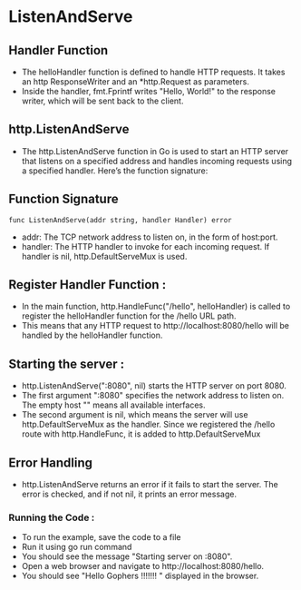 ListenAndServe
===

## Handler Function
- The helloHandler function is defined to handle HTTP requests. It takes an http ResponseWriter and an *http.Request as parameters.
- Inside the handler, fmt.Fprintf writes "Hello, World!" to the response writer, which will be sent back to the client.


## http.ListenAndServe
- The http.ListenAndServe function in Go is used to start an HTTP server that listens on a specified address and handles incoming requests using a specified handler. Here’s the function signature:

## Function Signature
  ```
  func ListenAndServe(addr string, handler Handler) error

  ```
  - addr: The TCP network address to listen on, in the form of host:port.
  - handler: The HTTP handler to invoke for each incoming request. If handler is nil, 
    http.DefaultServeMux is used.

## Register Handler Function : 
- In the main function, http.HandleFunc("/hello", helloHandler) is called to register the helloHandler function for the /hello URL path.
- This means that any HTTP request to http://localhost:8080/hello will be handled by the helloHandler function.
  
## Starting the server : 
- http.ListenAndServe(":8080", nil) starts the HTTP server on port 8080.
- The first argument ":8080" specifies the network address to listen on. The empty host "" means all available interfaces.
- The second argument is nil, which means the server will use http.DefaultServeMux as the handler. Since we registered the /hello route with http.HandleFunc, it is added to http.DefaultServeMux

## Error Handling 
- http.ListenAndServe returns an error if it fails to start the server. The error is checked, and if not nil, it prints an error message.

### Running the Code : 
- To run the example, save the code to a file
- Run it using go run command
- You should see the message "Starting server on :8080". 
- Open a web browser and navigate to http://localhost:8080/hello. 
- You should see "Hello Gophers !!!!!!! " displayed in the browser.
```
```
